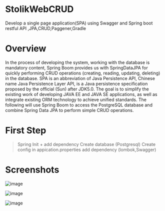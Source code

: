 # StolikWebCRUD
Develop a single page application(SPA) using  Swagger and Spring boot restful API ,JPA,CRUD,Paggener,Gradle

# Overview
In the process of developing the system, working with the database is mandatory content, Spring Boom provides us with SpringDataJPA for quickly performing CRUD operations (creating, reading, updating, deleting) in the database.
SPA is an abbreviation of Java Persistence API, Chinese name Java Persistence Layer API, is a Java persistence specification proposed by the official (Sun) after JDK5.0. The goal is to simplify the existing work of developing JAVA EE and JAVA SE applications, as well as integrate existing ORM technology to achieve unified standards.
The following will use Spring Boom to access the PostgreSQL database and combine Spring Data JPA to perform simple CRUD operations.
# First Step
>Spring Init + add dependency 
>Create database (Postgresql)
>Create config in appication.properties 
>add dependency (lombok,Swagger)

# Screenshots 
![image](https://user-images.githubusercontent.com/94168628/168488822-1c011908-f47a-4d2c-a663-2be28aac1a34.png)

![image](https://user-images.githubusercontent.com/94168628/168488832-6b3b1fc4-9bfe-433a-8c0a-3b2698e6e057.png)

![image](https://user-images.githubusercontent.com/94168628/168488844-6ddebbf9-8eb3-4c71-bdf7-9284f74eff68.png)


